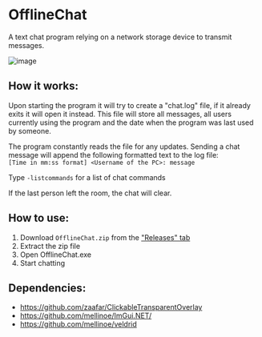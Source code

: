 # OfflineChat
A text chat program relying on a network storage device to transmit messages.

![image](https://user-images.githubusercontent.com/26361108/158031321-c2d1482a-b6d7-4b03-8152-aff3f31b3228.png)

## How it works:
Upon starting the program it will try to create a "chat.log" file, if it already exits it will open it instead. This file will store all messages, all users currently using the program and the date when the program was last used by someone.

The program constantly reads the file for any updates.
Sending a chat message will append the following formatted text to the log file:\
`[Time in mm:ss format] <Username of the PC>: message`

Type `-listcommands` for a list of chat commands

If the last person left the room, the chat will clear.

## How to use:
1. Download `OfflineChat.zip` from the ["Releases" tab](https://github.com/NotLe0n/OfflineChat/releases)
2. Extract the zip file
3. Open OfflineChat.exe
4. Start chatting

## Dependencies:
* https://github.com/zaafar/ClickableTransparentOverlay
* https://github.com/mellinoe/ImGui.NET/
* https://github.com/mellinoe/veldrid

